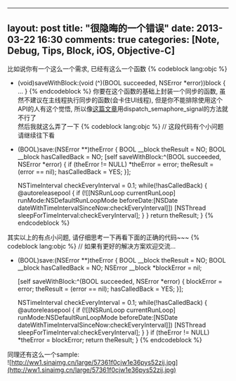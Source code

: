 
---
layout: post
title: "很隐晦的一个错误"
date: 2013-03-22 16:30
comments: true
categories: [Note, Debug, Tips, Block, iOS, Objective-C]
---
比如说你有一个这么一个需求, 已经有这么一个函数
{% codeblock lang:objc %}
- (void)saveWithBlock:(void (^)(BOOL succeeded, NSError *error))block {
    ...
}
{% endcodeblock %}
你要在这个函数的基础上封装一个同步的函数, 虽然不建议在主线程执行同步的函数(会卡住UI线程), 但是你不能排除使用这个API的人有这个觉悟, 所以像[这篇文章](http://rocry.com/2012/11/07/async-block-to-sync/)用dispatch_semaphore_signal的方法就不行了   
然后我就这么弄了一下
{% codeblock lang:objc %}
// 这段代码有个小问题 请继续往下看
- (BOOL)save:(NSError **)theError
{
    BOOL __block theResult = NO;
    BOOL __block hasCalledBack = NO;
    [self saveWithBlock:^(BOOL succeeded, NSError *error) {
            if (theError != NULL) *theError = error;
            theResult = (error == nil);
            hasCalledBack = YES;
    }];
        
    NSTimeInterval checkEveryInterval = 0.1;
    while(!hasCalledBack) {
        @autoreleasepool {
            if (![[NSRunLoop currentRunLoop] runMode:NSDefaultRunLoopMode beforeDate:[NSDate dateWithTimeIntervalSinceNow:checkEveryInterval]])
                [NSThread sleepForTimeInterval:checkEveryInterval];
        }
    }
    return theResult;
}
{% endcodeblock %}

其实以上的有点小问题, 请仔细思考一下再看下面的正确的代码~~~
{% codeblock lang:objc %}
// 如果有更好的解决方案欢迎交流...
- (BOOL)save:(NSError **)theError
{
    BOOL __block theResult = NO;
    BOOL __block hasCalledBack = NO;
    NSError __block *blockError = nil;
    
    [self saveWithBlock:^(BOOL succeeded, NSError *error) {
        blockError = error;
        theResult = (error == nil);
        hasCalledBack = YES;
    }];
    
    NSTimeInterval checkEveryInterval = 0.1;
    while(!hasCalledBack) {
        @autoreleasepool {
            if (![[NSRunLoop currentRunLoop] runMode:NSDefaultRunLoopMode beforeDate:[NSDate dateWithTimeIntervalSinceNow:checkEveryInterval]])
                [NSThread sleepForTimeInterval:checkEveryInterval];
        }
    }
    if (theError != NULL) *theError = blockError;
    return theResult;
}
{% endcodeblock %}

同理还有这么一个sample:  
![http://ww1.sinaimg.cn/large/57361f0cjw1e36pys52zij.jpg](http://ww1.sinaimg.cn/large/57361f0cjw1e36pys52zij.jpg)